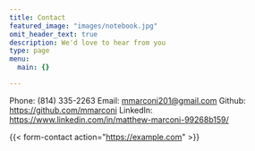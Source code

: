 ```yaml
---
title: Contact
featured_image: "images/notebook.jpg"
omit_header_text: true
description: We'd love to hear from you
type: page
menu:
  main: {}

---
```


Phone: (814) 335-2263
Email: mmarconi201@gmail.com
Github: https://github.com/mmarconi
LinkedIn: https://www.linkedin.com/in/matthew-marconi-99268b159/

{{< form-contact action="https://example.com"  >}}

